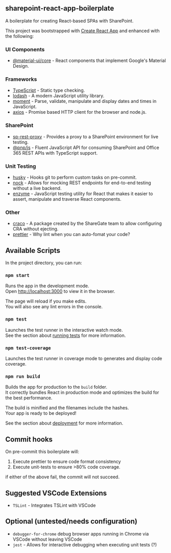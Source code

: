 ## sharepoint-react-app-boilerplate

A boilerplate for creating React-based SPAs with SharePoint.

This project was bootstrapped with [Create React App](https://github.com/facebook/create-react-app) and enhanced with the following:

### UI Components

- [@material-ui/core](https://material-ui.com/) - React components that implement Google's Material Design.

### Frameworks

- [TypeScript](https://www.typescriptlang.org/) - Static type checking.
- [lodash](https://lodash.com/) - A modern JavaScript utility library.
- [moment](https://momentjs.com/) - Parse, validate, manipulate and display dates and times in JavaScript.
- [axios](https://github.com/axios/axios) - Promise based HTTP client for the browser and node.js.

### SharePoint

- [sp-rest-proxy](https://github.com/koltyakov/sp-rest-proxy) - Provides a proxy to a SharePoint environment for live testing.
- [@pnp/js](https://github.com/pnp/pnpjs) - Fluent JavaScript API for consuming SharePoint and Office 365 REST APIs with TypeScript support.

### Unit Testing

- [husky](https://github.com/typicode/husky) - Hooks git to perform custom tasks on pre-commit.
- [nock](https://github.com/nock/nock) - Allows for mocking REST endpoints for end-to-end testing without a live backend.
- [enzyme](https://airbnb.io/enzyme/) - JavaScript testing utility for React that makes it easier to assert, manipulate and traverse React components.

### Other

- [craco](https://github.com/sharegate/craco) - A package created by the ShareGate team to allow configuring CRA without ejecting.
- [prettier](https://prettier.io/) - Why lint when you can auto-fomat your code?

## Available Scripts

In the project directory, you can run:

### `npm start`

Runs the app in the development mode.<br>
Open [http://localhost:3000](http://localhost:3000) to view it in the browser.

The page will reload if you make edits.<br>
You will also see any lint errors in the console.

### `npm test`

Launches the test runner in the interactive watch mode.<br>
See the section about [running tests](https://facebook.github.io/create-react-app/docs/running-tests) for more information.

### `npm test-coverage`

Launches the test runner in coverage mode to generates and display code coverage.

### `npm run build`

Builds the app for production to the `build` folder.<br>
It correctly bundles React in production mode and optimizes the build for the best performance.

The build is minified and the filenames include the hashes.<br>
Your app is ready to be deployed!

See the section about [deployment](https://facebook.github.io/create-react-app/docs/deployment) for more information.

## Commit hooks

On pre-commit this boilerplate will:

1. Execute prettier to ensure code format consistency
2. Execute unit-tests to ensure >80% code coverage.

if either of the above fail, the commit will not succeed.

## Suggested VSCode Extensions

- `TSLint` - Integrates TSLint with VSCode

## Optional (untested/needs configuration)

- `debugger-for-chrome` debug browser apps running in Chrome via VSCode without leaving VSCode
- `jest` - Allows for interactive debugging when executing unit tests (?)
